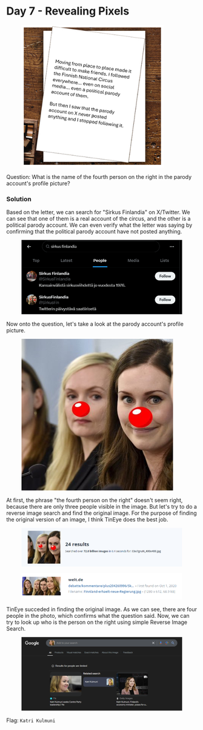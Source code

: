 # Day 7 - Revealing Pixels

<figure><img src="../../../.gitbook/assets/Day7_Letter.png" alt="" width="375"><figcaption></figcaption></figure>

Question: What is the name of the fourth person on the right in the parody account's profile picture?

### Solution

Based on the letter, we can search for "Sirkus Finlandia" on X/Twitter. We can see that one of them is a real account of the circus, and the other is a political parody account. We can even verify what the letter was saying by confirming that the political parody account have not posted anything.&#x20;

<figure><img src="../../../.gitbook/assets/image (8) (1).png" alt=""><figcaption></figcaption></figure>

Now onto the question, let's take a look at the parody account's profile picture.

<figure><img src="../../../.gitbook/assets/image (9) (1).png" alt=""><figcaption></figcaption></figure>

At first, the phrase "the fourth person on the right" doesn't seem right, because there are only three people visible in the image. But let's try to do a reverse image search and find the original image. For the purpose of finding the original version of an image, I think TinEye does the best job.

<figure><img src="../../../.gitbook/assets/image (10) (1).png" alt=""><figcaption></figcaption></figure>

<figure><img src="../../../.gitbook/assets/image (11).png" alt=""><figcaption></figcaption></figure>

TinEye succeded in finding the original image. As we can see, there are four people in the photo, which confirms what the question said. Now, we can try to look up who is the person on the right using simple Reverse Image Search.

<figure><img src="../../../.gitbook/assets/image (12).png" alt=""><figcaption></figcaption></figure>

Flag: `Katri Kulmuni`
